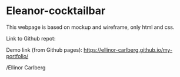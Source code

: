 # Eleanor-cocktailbar

This webpage is based on mockup and wireframe, only html and css. 

Link to Github repot: 

Demo link (from Github pages):
https://ellinor-carlberg.github.io/my-portfolio/

/Ellinor Carlberg
